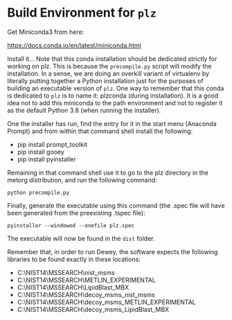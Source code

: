 # Build Environment for `plz`

Get Miniconda3 from here:

https://docs.conda.io/en/latest/miniconda.html

Install it... Note that this conda installation should be dedicated strictly for working on plz. This is because the `precompile.py` script will modify the installation. In a sense, we are doing an overkill variant of virtualenv by literally putting together a Python installation just for the purposes of building an executable version of `plz`. One way to remember that this conda is dedicated to `plz` is to name it: plzconda (during installation). It is a good idea not to add this miniconda to the path environment and not to register it as the default Python 3.8 (when running the installer).

One the installer has run, find the entry for it in the start menu (Anaconda Prompt) and from within that command shell install the following:

- pip install prompt_toolkit
- pip install gooey
- pip install pyinstaller

Remaining in that command shell use it to go to the plz directory in the metorg distribution, and run the following command:

`python precompile.py`

Finally, generate the executable using this command (the .spec file will have been generated from the preexisting .tspec file):

`pyinstaller --windowed --onefile plz.spec`

The executable will now be found in the `dist` folder.

Remember that, in order to run Dewey, the software expects the following libraries to be found exactly in these locations:

- C:\NIST14\MSSEARCH\nist_msms
- C:\NIST14\MSSEARCH\METLIN_EXPERIMENTAL
- C:\NIST14\MSSEARCH\LipidBlast_MBX
- C:\NIST14\MSSEARCH\decoy_msms_nist_msms
- C:\NIST14\MSSEARCH\decoy_msms_METLIN_EXPERIMENTAL
- C:\NIST14\MSSEARCH\decoy_msms_LipidBlast_MBX
